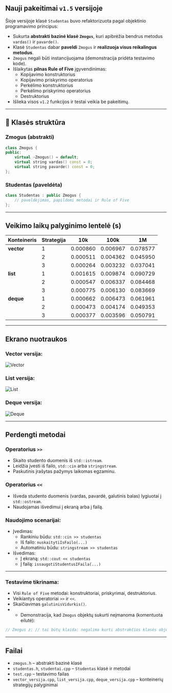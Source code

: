 ## Nauji pakeitimai `v1.5` versijoje

Šioje versijoje klasė `Studentas` buvo refaktorizuota pagal objektinio programavimo principus:

- Sukurta **abstrakti bazinė klasė `Zmogus`**, kuri apibrėžia bendrus metodus `vardas()` ir `pavarde()`.
- Klasė `Studentas` dabar **paveldi** `Zmogus` ir **realizuoja visus reikalingus metodus**.
- `Zmogus` negali būti instancijuojama (demonstracija pridėta testavimo kode).
- Išlaikytas **pilnas Rule of Five** įgyvendinimas:
  - Kopijavimo konstruktorius
  - Kopijavimo priskyrimo operatorius
  - Perkėlimo konstruktorius
  - Perkėlimo priskyrimo operatorius
  - Destruktorius
- Išlieka visos `v1.2` funkcijos ir testai veikia be pakeitimų.

---

## 🧱 Klasės struktūra

### Zmogus (abstrakti)
```cpp
class Zmogus {
public:
    virtual ~Zmogus() = default;
    virtual string vardas() const = 0;
    virtual string pavarde() const = 0;
};
```

### Studentas (paveldėta)
```cpp
class Studentas : public Zmogus {
    // paveldėjimas, papildomi metodai ir Rule of Five
};
```

---

## Veikimo laikų palyginimo lentelė (s)

| Konteineris | Strategija | 10k      | 100k     | 1M       |
|-------------|------------|----------|----------|----------|
| **vector**  | 1          | 0.000860 | 0.006967 | 0.078577 |
|             | 2          | 0.000511 | 0.004362 | 0.045950 |
|             | 3          | 0.000264 | 0.003232 | 0.037041 |
| **list**    | 1          | 0.001615 | 0.009874 | 0.090729 |
|             | 2          | 0.000547 | 0.006337 | 0.084468 |
|             | 3          | 0.000775 | 0.006130 | 0.083669 |
| **deque**   | 1          | 0.000662 | 0.006473 | 0.061961 |
|             | 2          | 0.000473 | 0.004174 | 0.049353 |
|             | 3          | 0.000377 | 0.003596 | 0.050791 |

---

## Ekrano nuotraukos

### Vector versija:
![Vector](https://github.com/user-attachments/assets/5b3a3eb7-cddc-4401-95ab-6644ab71713a)

### List versija:
![List](https://github.com/user-attachments/assets/92afe394-b512-4bf0-b400-87c4bc84b6dd)

### Deque versija:
![Deque](https://github.com/user-attachments/assets/16641568-d16d-41fa-afe3-d4af4a5413dd)

---

## Perdengti metodai

### Operatorius `>>`
- Skaito studento duomenis iš `std::istream`.
- Leidžia įvesti iš failo, `std::cin` arba `stringstream`.
- Paskutinis įrašytas pažymys laikomas egzaminu.

### Operatorius `<<`
- Išveda studento duomenis (vardas, pavardė, galutinis balas) lygiuotai į `std::ostream`.
- Naudojamas išvedimui į ekraną arba į failą.

### Naudojimo scenarijai:
- Įvedimas:
  - Rankiniu būdu: `std::cin >> studentas`
  - Iš failo: `nuskaitytiIsFailo(...)`
  - Automatiniu būdu: `stringstream >> studentas`
- Išvedimas:
  - Į ekraną: `std::cout << studentas`
  - Į failą: `issaugotiStudentusIFaila(...)`

---

### Testavime tikrinama:
- Visi `Rule of Five` metodai: konstruktoriai, priskyrimai, destruktorius.
- Veikiantys operatoriai `>>` ir `<<`.
- Skaičiavimas `galutinisVidurkis()`.
- - Demonstracija, kad `Zmogus` objektų sukurti neįmanoma (komentuota eilutė):

```cpp
// Zmogus z; // tai būtų klaida: negalima kurti abstrakčios klasės objekto
```

---

## Failai

- `zmogus.h` – abstrakti bazinė klasė
- `studentas.h`, `studentai.cpp` – `Studentas` klasė ir metodai
- `test.cpp` – testavimo failas
- `vector_versija.cpp`, `list_versija.cpp`, `deque_versija.cpp` – konteinerių strategijų palyginimai
